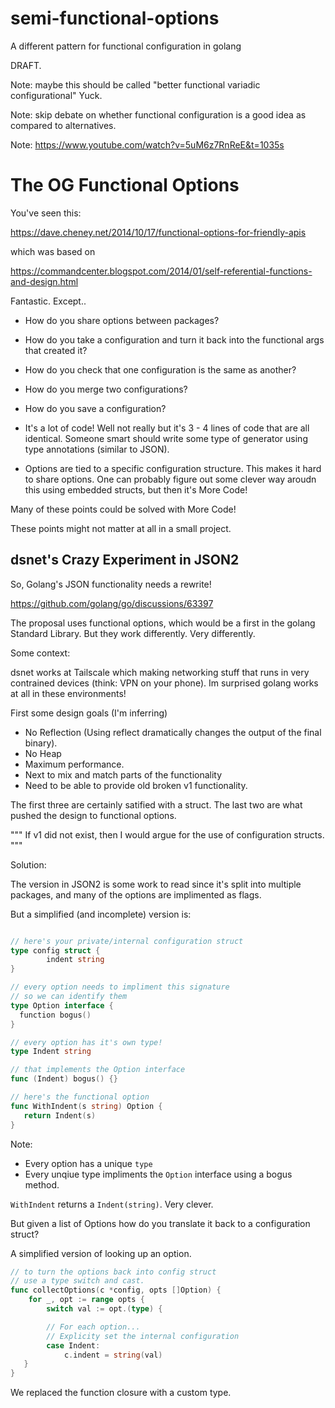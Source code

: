 # semi-functional-options
A different pattern for functional configuration in golang

DRAFT.

Note: maybe this should be called "better functional variadic configurational"  Yuck.

Note: skip debate on whether functional configuration is a good idea as compared to alternatives.

Note: https://www.youtube.com/watch?v=5uM6z7RnReE&t=1035s

# The OG Functional Options

You've seen this:

https://dave.cheney.net/2014/10/17/functional-options-for-friendly-apis

which was based on

https://commandcenter.blogspot.com/2014/01/self-referential-functions-and-design.html

Fantastic.  Except.. 

* How do you share options between packages? 
* How do you take a configuration and turn it back into the functional args that created it?
* How do you check that one configuration is the same as another?
* How do you merge two configurations?
* How do you save a configuration?

* It's a lot of code! Well not really but it's 3 - 4 lines of code that are all identical.  Someone smart should write some type of generator using type annotations (similar to JSON).
* Options are tied to a specific configuration structure.  This makes it hard to share options.  One can probably figure out some clever way aroudn this using embedded structs, but then it's More Code!

Many of these points could be solved with More Code!

These points might not matter at all in a small project.

## dsnet's Crazy Experiment in JSON2

So, Golang's JSON functionality needs a rewrite!  

https://github.com/golang/go/discussions/63397

The proposal uses functional options, which would be a first in the golang Standard Library.  But they work differently.  Very differently.

Some context:

dsnet works at Tailscale which making networking stuff that runs in very contrained devices (think: VPN on your phone). Im surprised golang works at all in these environments!

First some design goals (I'm inferring)

* No Reflection (Using reflect dramatically changes the output of the final binary).
* No Heap
* Maximum performance.
* Next to mix and match parts of the functionality
* Need to be able to provide old broken v1 functionality.

The first three are certainly satified with a struct.  The last two are what pushed the design to functional options.

"""
If v1 did not exist, then I would argue for the use of configuration structs.
"""


Solution:

The version in JSON2 is some work to read since it's split into multiple packages, and many of the options are implimented as flags.

But a simplified (and incomplete) version is:

```go

// here's your private/internal configuration struct
type config struct {
        indent string
}

// every option needs to impliment this signature
// so we can identify them
type Option interface {
  function bogus()
}

// every option has it's own type!
type Indent string

// that implements the Option interface
func (Indent) bogus() {}

// here's the functional option
func WithIndent(s string) Option {
   return Indent(s)
}
```

Note:
* Every option has a unique `type`
* Every unqiue type impliments the `Option` interface using a bogus method.

`WithIndent` returns a `Indent(string)`.  Very clever.

But given a list of Options how do you translate it back to a configuration struct?
 
A simplified version of looking up an option.

```go
// to turn the options back into config struct
// use a type switch and cast.
func collectOptions(c *config, opts []Option) {
    for _, opt := range opts {
        switch val := opt.(type) {

        // For each option...
        // Explicity set the internal configuration
        case Indent:
            c.indent = string(val)
   }
}
```


We replaced the function closure with a custom type.








